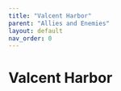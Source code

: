 ```yaml
---
title: "Valcent Harbor"
parent: "Allies and Enemies"
layout: default
nav_order: 0
---
```


# Valcent Harbor


